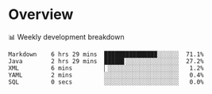 # Overview

📊 Weekly development breakdown

```text
Markdown    6 hrs 29 mins  ██████████████▉░░░░░░  71.1%
Java        2 hrs 29 mins  █████▋░░░░░░░░░░░░░░░  27.2%
XML         6 mins         ▏░░░░░░░░░░░░░░░░░░░░   1.2%
YAML        2 mins         ░░░░░░░░░░░░░░░░░░░░░   0.4%
SQL         0 secs         ░░░░░░░░░░░░░░░░░░░░░   0.0%
```